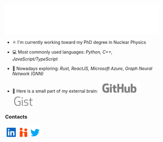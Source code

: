 <a href="#"><img src="svg_files/header.svg" width="900" height="100"></a>

- ⚛️ I'm currently working toward my PhD degree in Nuclear Physics

- 💻 Most commonly used languages: _Python, C++, JavaScript/TypeScript_

- 🌱 Nowadays exploring: _Rust, ReactJS, Microsoft Azure, Graph Neural Network (GNN)_

- 🧠 Here is a small part of my external brain: <a href="https://gist.github.com/fanurs"><img src="svg_files/github.svg"><img src="svg_files/gist.svg"></a>


### Contacts

<a href="https://www.linkedin.com/in/fanurs-teh"><img height="40px" src="svg_files/linkedin-square.svg"></a> <a href="https://msu.joinhandshake.com/stu/users/8300933"><img height="30px" src="svg_files/handshake.svg"></a> <a href="https://twitter.com/fanursteh"><img height="40px" src="svg_files/twitter.svg"></a>
